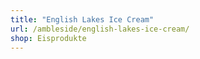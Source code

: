 ```yaml
---
title: "English Lakes Ice Cream"
url: /ambleside/english-lakes-ice-cream/
shop: Eisprodukte
---
```

